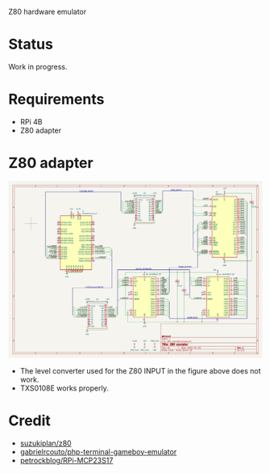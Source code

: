 Z80 hardware emulator

# Status

Work in progress.

# Requirements

* RPi 4B
* Z80 adapter

# Z80 adapter

![circuit](https://github.com/hasegawa-tomoki/z80-hardware-emulator/blob/main/images/circuit.png)

* The level converter used for the Z80 INPUT in the figure above does not work.
* TXS0108E works properly.

# Credit

* [suzukiplan/z80](https://github.com/suzukiplan/z80)
* [gabrielrcouto/php-terminal-gameboy-emulator](https://github.com/gabrielrcouto/php-terminal-gameboy-emulator)
* [petrockblog/RPi-MCP23S17](https://github.com/petrockblog/RPi-MCP23S17)